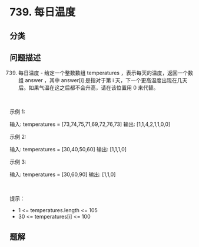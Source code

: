 
# 739. 每日温度

## 分类

## 问题描述 

739. 每日温度 - 给定一个整数数组 temperatures ，表示每天的温度，返回一个数组 answer ，其中 answer[i] 是指对于第 i 天，下一个更高温度出现在几天后。如果气温在这之后都不会升高，请在该位置用 0 来代替。

 

示例 1:


输入: temperatures = [73,74,75,71,69,72,76,73]
输出: [1,1,4,2,1,1,0,0]


示例 2:


输入: temperatures = [30,40,50,60]
输出: [1,1,1,0]


示例 3:


输入: temperatures = [30,60,90]
输出: [1,1,0]

 

提示：

 * 1 <= temperatures.length <= 105
 * 30 <= temperatures[i] <= 100

## 题解

